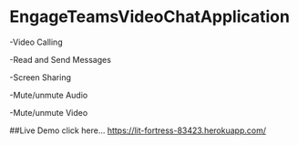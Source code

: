 # EngageTeamsVideoChatApplication

-Video Calling

-Read and Send Messages

-Screen Sharing

-Mute/unmute Audio

-Mute/unmute Video

##Live Demo
click here... https://lit-fortress-83423.herokuapp.com/
